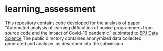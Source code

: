# learning_assessment
This repository contains code developed for the  analysis of paper "Automated analysis of learning difficulties of novice programmers from source code and the impact of Covid-19 pandemic." subimtted to 
[EPJ Data Science](https://epjdatascience.springeropen.com/)
The public directory containes anonymized data collected, generated and analyzed as described into the submission
